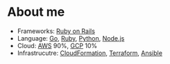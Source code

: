 # About me
* Frameworks: [Ruby on Rails](https://rubyonrails.org/)
* Language: [Go](https://golang.org/),  [Ruby](https://www.ruby-lang.org/en/), [Python](https://www.python.org/), [Node.js](https://nodejs.org/en/)
* Cloud: [AWS](https://aws.amazon.com/) 90%, [GCP](https://cloud.google.com/) 10%
* Infrastrucutre: [Cloud​Formation](https://aws.amazon.com/cloudformation/), [Terraform](https://www.terraform.io/), [Ansible](https://www.ansible.com/)
